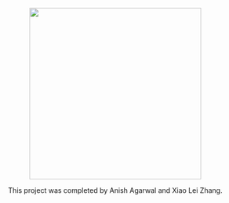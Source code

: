<p align="center">
  <img src="https://github.com/veda-s4dhak/LOL-Autolane/blob/master/Logo/v1.png" width="350"/>
</p>

<p align="center">
  This project was completed by Anish Agarwal and Xiao Lei Zhang.
</p>